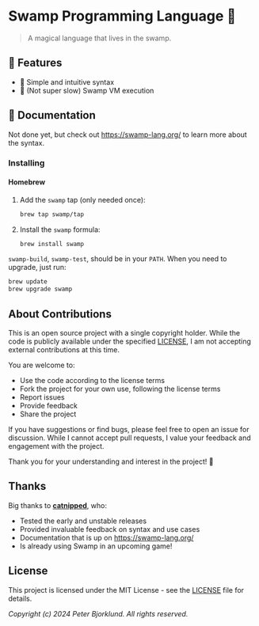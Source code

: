 # Swamp Programming Language 🐊

> A magical language that lives in the swamp.

## 🌟 Features

- 🎯 Simple and intuitive syntax
- 🔄 (Not super slow) Swamp VM execution

## 📗 Documentation

Not done yet, but check out https://swamp-lang.org/ to learn more about the
syntax.

### Installing

#### Homebrew

1. Add the `swamp` tap (only needed once):

   ```sh
   brew tap swamp/tap
   ```

2. Install the `swamp` formula:

   ```sh
   brew install swamp
   ```

`swamp-build`, `swamp-test`, should be in your `PATH`. When you need to upgrade,
just run:

```sh
brew update
brew upgrade swamp
```

## About Contributions

This is an open source project with a single copyright holder. While the code is
publicly available under the specified [LICENSE](LICENSE), I am not accepting
external contributions at this time.

You are welcome to:

- Use the code according to the license terms
- Fork the project for your own use, following the license terms
- Report issues
- Provide feedback
- Share the project

If you have suggestions or find bugs, please feel free to open an issue for
discussion. While I cannot accept pull requests, I value your feedback and
engagement with the project.

Thank you for your understanding and interest in the project! 🙏

## Thanks

Big thanks to **[catnipped](https://github.com/catnipped)**, who:

- Tested the early and unstable releases
- Provided invaluable feedback on syntax and use cases
- Documentation that is up on https://swamp-lang.org/
- Is already using Swamp in an upcoming game!

## License

This project is licensed under the MIT License - see the [LICENSE](LICENSE) file
for details.

_Copyright (c) 2024 Peter Bjorklund. All rights reserved._
